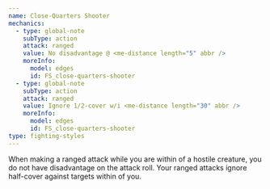 ```yaml
---
name: Close-Quarters Shooter
mechanics:
  - type: global-note
    subType: action
    attack: ranged
    value: No disadvantage @ <me-distance length="5" abbr />
    moreInfo:
      model: edges
      id: FS_close-quarters-shooter
  - type: global-note
    subType: action
    attack: ranged
    value: Ignore 1/2-cover w/i <me-distance length="30" abbr />
    moreInfo:
      model: edges
      id: FS_close-quarters-shooter
type: fighting-styles
---
```

When making a ranged attack while you are within <me-distance length="5" /> of a hostile creature, you do not have
disadvantage on the attack roll. Your ranged attacks ignore half-cover against targets within <me-distance length="30" /> of you.
